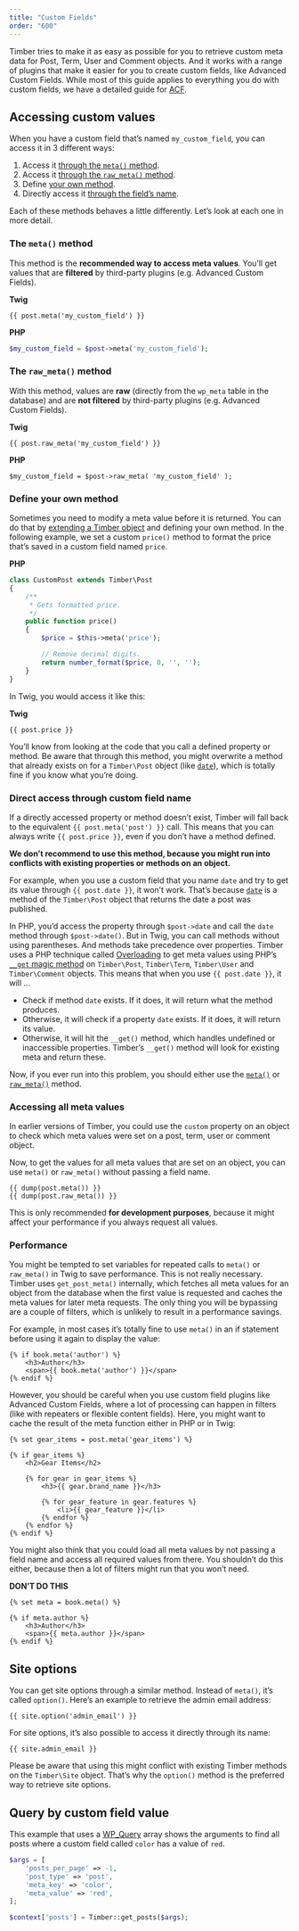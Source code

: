 ```yaml
---
title: "Custom Fields"
order: "600"
---
```


Timber tries to make it as easy as possible for you to retrieve custom meta data for Post, Term, User and Comment objects. And it works with a range of plugins that make it easier for you to create custom fields, like Advanced Custom Fields. While most of this guide applies to everything you do with custom fields, we have a detailed guide for [ACF](https://timber.github.io/docs/v2/integrations/advanced-custom-fields/).

## Accessing custom values

When you have a custom field that’s named `my_custom_field`, you can access it in 3 different ways:

1. Access it [through the `meta()` method](#the-meta-method).
2. Access it [through the `raw_meta()` method](#the-raw-meta-method).
3. Define [your own method](#define-your-own-method).
4. Directly access it [through the field’s name](#direct-access-through-custom-field-name).

Each of these methods behaves a little differently. Let’s look at each one in more detail.

### The `meta()` method

This method is the **recommended way to access meta values**. You’ll get values that are **filtered** by third-party plugins (e.g. Advanced Custom Fields).

**Twig**

```twig
{{ post.meta('my_custom_field') }}
```

**PHP**

```php
$my_custom_field = $post->meta('my_custom_field');
```

### The `raw_meta()` method

With this method, values are **raw** (directly from the `wp_meta` table in the database) and are **not filtered** by third-party plugins (e.g. Advanced Custom Fields).

**Twig**

```twig
{{ post.raw_meta('my_custom_field') }}
```

**PHP**

```
$my_custom_field = $post->raw_meta( 'my_custom_field' );
```

### Define your own method

Sometimes you need to modify a meta value before it is returned. You can do that by [extending a Timber object](https://timber.github.io/docs/v2/guides/extending-timber/) and defining your own method. In the following example, we set a custom `price()` method to format the price that’s saved in a custom field named `price`.

**PHP**

```php
class CustomPost extends Timber\Post
{
    /**
     * Gets formatted price.
     */
    public function price()
    {
        $price = $this->meta('price');

        // Remove decimal digits.
        return number_format($price, 0, '', '');
    }
}
```

In Twig, you would access it like this:

**Twig**

```twig
{{ post.price }}
```

You’ll know from looking at the code that you call a defined property or method. Be aware that through this method, you might overwrite a method that already exists on for a `Timber\Post` object (like [`date`](https://timber.github.io/docs/v2/reference/timber-post/#date)), which is totally fine if you know what you’re doing.

### Direct access through custom field name

If a directly accessed property or method doesn’t exist, Timber will fall back to the equivalent `{{ post.meta('post') }}` call. This means that you can always write `{{ post.price }}`, even if you don’t have a method defined.

**We don’t recommend to use this method, because you might run into conflicts with existing properties or methods on an object.**

For example, when you use a custom field that you name `date` and try to get its value through `{{ post.date }}`, it won’t work. That’s because [`date`](https://timber.github.io/docs/v2/reference/timber-post/#date) is a method of the `Timber\Post` object that returns the date a post was published.

In PHP, you’d access the property through `$post->date` and call the `date` method through `$post->date()`. But in Twig, you can call methods without using parentheses. And methods take precedence over properties. Timber uses a PHP technique called [Overloading](https://de.php.net/manual/en/language.oop5.overloading.php#language.oop5.overloading.members) to get meta values using PHP’s [`__get` magic method](https://php.net/manual/en/language.oop5.overloading.php#object.get) on `Timber\Post`, `Timber\Term`, `Timber\User` and `Timber\Comment` objects. This means that when you use `{{ post.date }}`, it will ...

- Check if method `date` exists. If it does, it will return what the method produces.
- Otherwise, it will check if a property `date` exists. If it does, it will return its value.
- Otherwise, it will hit the `__get()` method, which handles undefined or inaccessible properties. Timber’s `__get()` method will look for existing meta and return these.

Now, if you ever run into this problem, you should either use the [`meta()`](#the-meta-method) or [`raw_meta()`](#the-raw-meta-method) method.

### Accessing all meta values

In earlier versions of Timber, you could use the `custom` property on an object to check which meta values were set on a post, term, user or comment object.

Now, to get the values for all meta values that are set on an object, you can use `meta()` or `raw_meta()` without passing a field name.

```twig
{{ dump(post.meta()) }}
{{ dump(post.raw_meta()) }}
```

This is only recommended **for development purposes**, because it might affect your performance if you always request all values.

### Performance

You might be tempted to set variables for repeated calls to `meta()` or `raw_meta()` in Twig to save performance. This is not really necessary. Timber uses `get_post_meta()` internally, which fetches all meta values for an object from the database when the first value is requested and caches the meta values for later meta requests. The only thing you will be bypassing are a couple of filters, which is unlikely to result in a performance savings.

For example, in most cases it’s totally fine to use `meta()` in an if statement before using it again to display the value:

```twig
{% if book.meta('author') %}
    <h3>Author</h3>
    <span>{{ book.meta('author') }}</span>
{% endif %}
```

However, you should be careful when you use custom field plugins like Advanced Custom Fields, where a lot of processing can happen in filters (like with repeaters or flexible content fields). Here, you might want to cache the result of the meta function either in PHP or in Twig:

```twig
{% set gear_items = post.meta('gear_items') %}

{% if gear_items %}
    <h2>Gear Items</h2>

    {% for gear in gear_items %}
        <h3>{{ gear.brand_name }}</h3>

        {% for gear_feature in gear.features %}
            <li>{{ gear_feature }}</li>
        {% endfor %}
    {% endfor %}
{% endif %}
```

You might also think that you could load all meta values by not passing a field name and access all required values from there. You shouldn’t do this either, because then a lot of filters might run that you won’t need.

**DON’T DO THIS**

```twig
{% set meta = book.meta() %}

{% if meta.author %}
    <h3>Author</h3>
    <span>{{ meta.author }}</span>
{% endif %}
```

## Site options

You can get site options through a similar method. Instead of `meta()`, it’s called `option()`. Here’s an example to retrieve the admin email address:

```twig
{{ site.option('admin_email') }}
```

For site options, it’s also possible to access it directly through its name:

```twig
{{ site.admin_email }}
```

Please be aware that using this might conflict with existing Timber methods on the `Timber\Site` object. That’s why the `option()` method is the preferred way to retrieve site options.

## Query by custom field value

This example that uses a [WP_Query](https://codex.wordpress.org/Class_Reference/WP_Query) array shows the arguments to find all posts where a custom field called `color` has a value of `red`.

```php
$args = [
    'posts_per_page' => -1,
    'post_type' => 'post',
    'meta_key' => 'color',
    'meta_value' => 'red',
];

$context['posts'] = Timber::get_posts($args);
```
